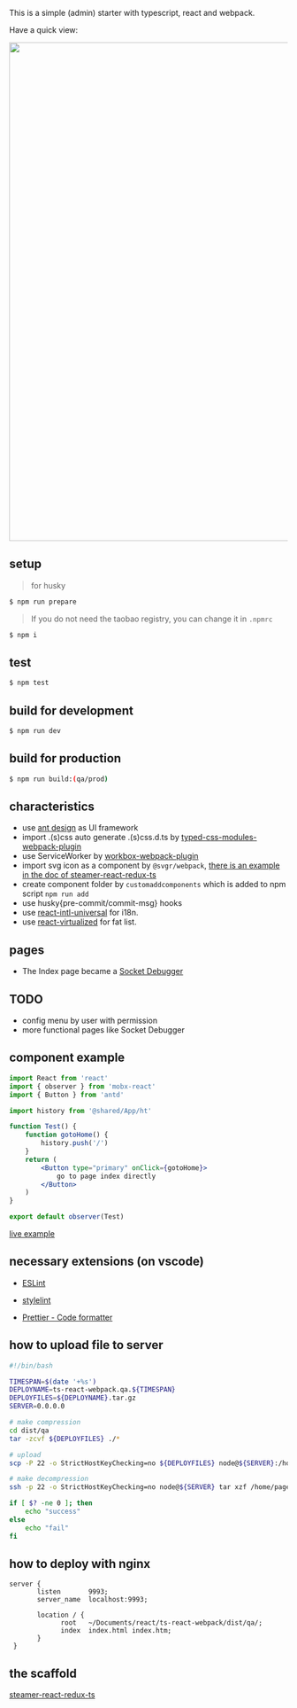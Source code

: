 This is a simple (admin) starter with typescript, react and webpack.

Have a quick view:

<img src="./screenshot.png" width="900">

## setup

> for husky

```bash
$ npm run prepare
```

> If you do not need the taobao registry, you can change it in `.npmrc`

```bash
$ npm i
```

## test

```bash
$ npm test
```

## build for development

```bash
$ npm run dev
```

## build for production

```bash
$ npm run build:(qa/prod)
```

## characteristics

-   use [ant design](https://ant.design/index-cn) as UI framework
-   import .(s)css auto generate .(s)css.d.ts by [typed-css-modules-webpack-plugin](https://github.com/dropbox/typed-css-modules-webpack-plugin)
-   use ServiceWorker by [workbox-webpack-plugin](https://developers.google.com/web/tools/workbox/modules/workbox-webpack-plugin)
-   import svg icon as a component by `@svgr/webpack`, [there is an example in the doc of steamer-react-redux-ts](https://github.com/YDJ-FE/steamer-react-ts/blob/master/docs/svg.md)
-   create component folder by `customaddcomponents` which is added to npm script `npm run add`
-   use husky{pre-commit/commit-msg} hooks
-   use [react-intl-universal](https://github.com/alibaba/react-intl-universal) for i18n.
-   use [react-virtualized](https://github.com/bvaughn/react-virtualized) for fat list.

## pages

-   The Index page became a [Socket Debugger](https://starter.jackple.com/#/)

## TODO

-   config menu by user with permission
-   more functional pages like Socket Debugger

## component example

```jsx
import React from 'react'
import { observer } from 'mobx-react'
import { Button } from 'antd'

import history from '@shared/App/ht'

function Test() {
    function gotoHome() {
        history.push('/')
    }
    return (
        <Button type="primary" onClick={gotoHome}>
            go to page index directly
        </Button>
    )
}

export default observer(Test)
```

[live example](https://github.com/YDJ-FE/ts-react-webpack4/blob/master/src/containers/views/Login/index.tsx?1532570619900)

## necessary extensions (on vscode)

-   [ESLint](https://marketplace.visualstudio.com/items?itemName=dbaeumer.vscode-eslint)

-   [stylelint](https://marketplace.visualstudio.com/items?itemName=stylelint.vscode-stylelint)

-   [Prettier - Code formatter](https://marketplace.visualstudio.com/items?itemName=esbenp.prettier-vscode)

## how to upload file to server

```bash
#!/bin/bash

TIMESPAN=$(date '+%s')
DEPLOYNAME=ts-react-webpack.qa.${TIMESPAN}
DEPLOYFILES=${DEPLOYNAME}.tar.gz
SERVER=0.0.0.0

# make compression
cd dist/qa
tar -zcvf ${DEPLOYFILES} ./*

# upload
scp -P 22 -o StrictHostKeyChecking=no ${DEPLOYFILES} node@${SERVER}:/home/pages/ts-react-webpack/tarfiles

# make decompression
ssh -p 22 -o StrictHostKeyChecking=no node@${SERVER} tar xzf /home/pages/ts-react-webpack/tarfiles/${DEPLOYFILES} -C /home/pages/ts-react-webpack

if [ $? -ne 0 ]; then
    echo "success"
else
    echo "fail"
fi
```

## how to deploy with nginx

```nginx
server {
       listen       9993;
       server_name  localhost:9993;

       location / {
             root   ~/Documents/react/ts-react-webpack/dist/qa/;
             index  index.html index.htm;
       }
 }
```

## the scaffold

[steamer-react-redux-ts](https://github.com/YDJ-FE/steamer-react-redux-ts)
